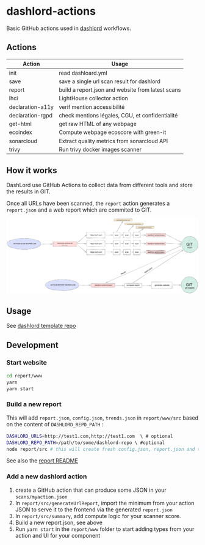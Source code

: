 # dashlord-actions

Basic GitHub actions used in [dashlord](https://github.com/socialgouv/dashlord) workflows.

## Actions

| Action           | Usage                                             |
| ---------------- | ------------------------------------------------- |
| init             | read dashloard.yml                                |
| save             | save a single url scan result for dashlord        |
| report           | build a report.json and website from latest scans |
| lhci             | LightHouse collector action                       |
| declaration-a11y | verif mention accessibilité                       |
| declaration-rgpd | check mentions légales, CGU, et confidentialité   |
| get-html         | get raw HTML of any webpage                       |
| ecoindex         | Compute webpage ecoscore with green-it            |
| sonarcloud       | Extract quality metrics from sonarcloud API       |
| trivy            | Run trivy docker images scanner                   |

## How it works

DashLord use GitHub Actions to collect data from different tools and store the results in GIT.

Once all URLs have been scanned, the `report` action generates a `report.json` and a web report which are commited to GIT.

[![](./workflows.png)](https://excalidraw.com/#json=XKFW_JEzkaJWdELtg41vY,jnFgZnfFp_0N_i9wlvzp-A)

## Usage

See [dashlord template repo](https://github.com/socialgouv/dashlord)

## Development

### Start website

```sh
cd report/www
yarn
yarn start
```

### Build a new report

This will add `report.json`, `config.json`, `trends.json` in `report/www/src`
based on the content of `DASHLORD_REPO_PATH` :

```sh
DASHLORD_URLS=http://test1.com,http://test1.com  \ # optional
DASHLORD_REPO_PATH=/path/to/some/dashlord-repo \ #optional
node report/src # this will create fresh config.json, report.json and trends.json for the website
```

See also the [report README](./report/README.md)

### Add a new dashlord action

1. create a GitHub action that can produce some JSON in your `scans/myaction.json`
2. In `report/src/generateUrlReport`, import the minimum from your action JSON to serve it to the frontend via the generated `report.json`
3. In `report/src/summary`, add compute logic for your scanner score.
4. Build a new report.json, see above
5. Run `yarn start` in the `report/www` folder to start adding types from your action and UI for your component


